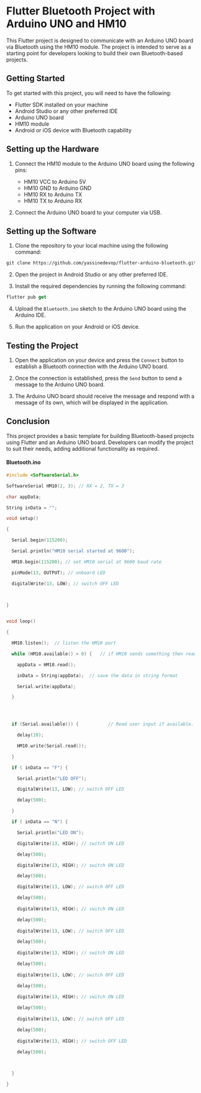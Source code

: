 # Flutter Bluetooth Project with Arduino UNO and HM10

This Flutter project is designed to communicate with an Arduino UNO board via Bluetooth using the HM10 module. The project is intended to serve as a starting point for developers looking to build their own Bluetooth-based projects.

## Getting Started

To get started with this project, you will need to have the following:

- Flutter SDK installed on your machine
- Android Studio or any other preferred IDE
- Arduino UNO board
- HM10 module
- Android or iOS device with Bluetooth capability

## Setting up the Hardware

1. Connect the HM10 module to the Arduino UNO board using the following pins:
   - HM10 VCC to Arduino 5V
   - HM10 GND to Arduino GND
   - HM10 RX to Arduino TX
   - HM10 TX to Arduino RX

2. Connect the Arduino UNO board to your computer via USB.

## Setting up the Software

1. Clone the repository to your local machine using the following command:

```diff
git clone https://github.com/yassinedevop/flutter-arduino-bluetooth.git
```

2. Open the project in Android Studio or any other preferred IDE.

3. Install the required dependencies by running the following command:

```dart
flutter pub get
```

4. Upload the `Bluetooth.ino` sketch to the Arduino UNO board using the Arduino IDE.

5. Run the application on your Android or iOS device.

## Testing the Project

1. Open the application on your device and press the `Connect` button to establish a Bluetooth connection with the Arduino UNO board.

2. Once the connection is established, press the `Send` button to send a message to the Arduino UNO board.

3. The Arduino UNO board should receive the message and respond with a message of its own, which will be displayed in the application.

## Conclusion

This project provides a basic template for building Bluetooth-based projects using Flutter and an Arduino UNO board. Developers can modify the project to suit their needs, adding additional functionality as required.

#### Bluetooth.ino

```c
#include <SoftwareSerial.h>

SoftwareSerial HM10(2, 3); // RX = 2, TX = 3

char appData;  

String inData = "";

void setup()

{

  Serial.begin(115200);

  Serial.println("HM10 serial started at 9600");

  HM10.begin(115200); // set HM10 serial at 9600 baud rate

  pinMode(13, OUTPUT); // onboard LED

  digitalWrite(13, LOW); // switch OFF LED
 


}


void loop()

{

  HM10.listen();  // listen the HM10 port

  while (HM10.available() > 0) {   // if HM10 sends something then read

    appData = HM10.read();

    inData = String(appData);  // save the data in string format

    Serial.write(appData);

  }


 

  if (Serial.available()) {           // Read user input if available.

    delay(10);

    HM10.write(Serial.read());

  }

  if ( inData == "F") {

    Serial.println("LED OFF");

    digitalWrite(13, LOW); // switch OFF LED

    delay(500);

  }

  if ( inData == "N") {

    Serial.println("LED ON");

    digitalWrite(13, HIGH); // switch ON LED

    delay(500);

    digitalWrite(13, HIGH); // switch ON LED

    delay(500);

    digitalWrite(13, LOW); // switch OFF LED

    delay(500);
    
    digitalWrite(13, HIGH); // switch ON LED

    delay(500);
    
    digitalWrite(13, LOW); // switch OFF LED

    delay(500);
    
    digitalWrite(13, HIGH); // switch ON LED

    delay(500);
    
    digitalWrite(13, LOW); // switch OFF LED

    delay(500);
    
    digitalWrite(13, HIGH); // switch ON LED

    delay(500);
    
    digitalWrite(13, LOW); // switch OFF LED

    delay(500);
    
    digitalWrite(13, HIGH); // switch OFF LED

    delay(500);

    

  }

}

```


